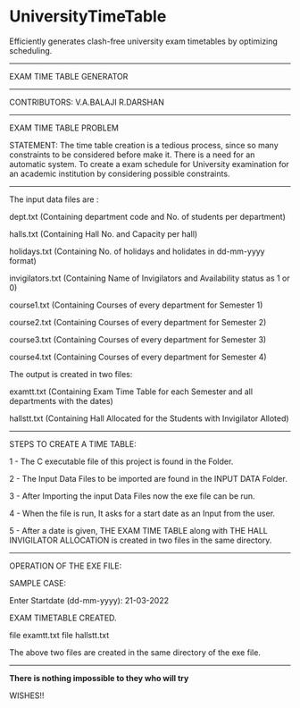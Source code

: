 # UniversityTimeTable
Efficiently generates clash-free university exam timetables by optimizing scheduling.

__________________________

EXAM TIME TABLE GENERATOR
__________________________

CONTRIBUTORS:  V.A.BALAJI R.DARSHAN

___________________________

EXAM TIME TABLE PROBLEM

STATEMENT:
The time table creation is a tedious process, since so many constraints to be considered before make
it. There is a need for an automatic system. To create a exam schedule for University examination for an
academic institution by considering possible constraints.

____________________________________________________________________________________________________________________________________________

The input data files are : 
 
dept.txt         (Containing department code and No. of students per department)

halls.txt	     (Containing Hall No. and Capacity per hall)

holidays.txt     (Containing No. of holidays and holidates in dd-mm-yyyy format)

invigilators.txt (Containing Name of Invigilators and Availability status as 1 or 0)

course1.txt      (Containing Courses of every department for Semester 1)

course2.txt      (Containing Courses of every department for Semester 2)

course3.txt      (Containing Courses of every department for Semester 3)

course4.txt      (Containing Courses of every department for Semester 4)

The output is created in two files:

examtt.txt       (Containing Exam Time Table for each Semester and all departments with the dates)

hallstt.txt      (Containing Hall Allocated for the Students with Invigilator Alloted)

____________________________________________________________________________________________________________________________________________

STEPS TO CREATE A TIME TABLE:

1 - The C executable file of this project is found in the Folder.

2 - The Input Data Files to be imported are found in the INPUT DATA Folder.

3 - After Importing the input Data Files now the exe file can be run.

4 - When the file is run, It asks for a start date as an Input from the user.

5 - After a date is given, THE EXAM TIME TABLE along with THE HALL INVIGILATOR ALLOCATION is created in two files in the same directory. 

____________________________________________________________________________________________________________________________________________

OPERATION OF THE EXE FILE:

SAMPLE CASE:

Enter Startdate (dd-mm-yyyy): 21-03-2022

EXAM TIMETABLE CREATED.

file examtt.txt
file hallstt.txt

The above two files are created in the same directory of the exe file.

____________________________________________________________________________________________________________________________________________


**There is nothing impossible to they who will try**

WISHES!!
